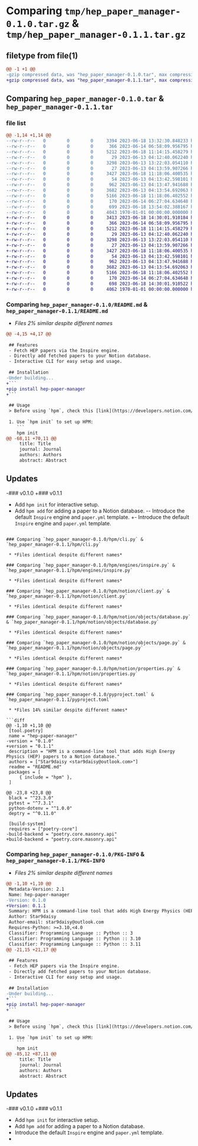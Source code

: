 # Comparing `tmp/hep_paper_manager-0.1.0.tar.gz` & `tmp/hep_paper_manager-0.1.1.tar.gz`

## filetype from file(1)

```diff
@@ -1 +1 @@
-gzip compressed data, was "hep_paper_manager-0.1.0.tar", max compression
+gzip compressed data, was "hep_paper_manager-0.1.1.tar", max compression
```

## Comparing `hep_paper_manager-0.1.0.tar` & `hep_paper_manager-0.1.1.tar`

### file list

```diff
@@ -1,14 +1,14 @@
--rw-r--r--   0        0        0     3394 2023-06-18 13:32:30.848233 hep_paper_manager-0.1.0/README.md
--rw-r--r--   0        0        0      366 2023-06-14 06:58:09.956795 hep_paper_manager-0.1.0/hpm/__init__.py
--rw-r--r--   0        0        0     5212 2023-06-18 11:14:15.458279 hep_paper_manager-0.1.0/hpm/cli.py
--rw-r--r--   0        0        0       29 2023-06-13 04:12:40.062240 hep_paper_manager-0.1.0/hpm/engines/__init__.py
--rw-r--r--   0        0        0     3298 2023-06-13 13:22:03.054110 hep_paper_manager-0.1.0/hpm/engines/inspire.py
--rw-r--r--   0        0        0       27 2023-06-13 04:13:59.907266 hep_paper_manager-0.1.0/hpm/notion/__init__.py
--rw-r--r--   0        0        0     3427 2023-06-18 11:18:06.400535 hep_paper_manager-0.1.0/hpm/notion/client.py
--rw-r--r--   0        0        0       54 2023-06-13 04:13:42.598101 hep_paper_manager-0.1.0/hpm/notion/objects/__init__.py
--rw-r--r--   0        0        0      962 2023-06-13 04:13:47.941688 hep_paper_manager-0.1.0/hpm/notion/objects/database.py
--rw-r--r--   0        0        0     3682 2023-06-13 04:13:54.692063 hep_paper_manager-0.1.0/hpm/notion/objects/page.py
--rw-r--r--   0        0        0     5166 2023-06-18 11:18:06.402552 hep_paper_manager-0.1.0/hpm/notion/properties.py
--rw-r--r--   0        0        0      170 2023-06-14 06:27:04.634648 hep_paper_manager-0.1.0/hpm/templates/paper.yml
--rw-r--r--   0        0        0      699 2023-06-18 13:54:02.388167 hep_paper_manager-0.1.0/pyproject.toml
--rw-r--r--   0        0        0     4043 1970-01-01 00:00:00.000000 hep_paper_manager-0.1.0/PKG-INFO
+-rw-r--r--   0        0        0     3413 2023-06-18 14:30:01.910184 hep_paper_manager-0.1.1/README.md
+-rw-r--r--   0        0        0      366 2023-06-14 06:58:09.956795 hep_paper_manager-0.1.1/hpm/__init__.py
+-rw-r--r--   0        0        0     5212 2023-06-18 11:14:15.458279 hep_paper_manager-0.1.1/hpm/cli.py
+-rw-r--r--   0        0        0       29 2023-06-13 04:12:40.062240 hep_paper_manager-0.1.1/hpm/engines/__init__.py
+-rw-r--r--   0        0        0     3298 2023-06-13 13:22:03.054110 hep_paper_manager-0.1.1/hpm/engines/inspire.py
+-rw-r--r--   0        0        0       27 2023-06-13 04:13:59.907266 hep_paper_manager-0.1.1/hpm/notion/__init__.py
+-rw-r--r--   0        0        0     3427 2023-06-18 11:18:06.400535 hep_paper_manager-0.1.1/hpm/notion/client.py
+-rw-r--r--   0        0        0       54 2023-06-13 04:13:42.598101 hep_paper_manager-0.1.1/hpm/notion/objects/__init__.py
+-rw-r--r--   0        0        0      962 2023-06-13 04:13:47.941688 hep_paper_manager-0.1.1/hpm/notion/objects/database.py
+-rw-r--r--   0        0        0     3682 2023-06-13 04:13:54.692063 hep_paper_manager-0.1.1/hpm/notion/objects/page.py
+-rw-r--r--   0        0        0     5166 2023-06-18 11:18:06.402552 hep_paper_manager-0.1.1/hpm/notion/properties.py
+-rw-r--r--   0        0        0      170 2023-06-14 06:27:04.634648 hep_paper_manager-0.1.1/hpm/templates/paper.yml
+-rw-r--r--   0        0        0      698 2023-06-18 14:30:01.910522 hep_paper_manager-0.1.1/pyproject.toml
+-rw-r--r--   0        0        0     4062 1970-01-01 00:00:00.000000 hep_paper_manager-0.1.1/PKG-INFO
```

### Comparing `hep_paper_manager-0.1.0/README.md` & `hep_paper_manager-0.1.1/README.md`

 * *Files 2% similar despite different names*

```diff
@@ -4,15 +4,17 @@
 
 ## Features
 - Fetch HEP papers via the Inspire engine.
 - Directly add fetched papers to your Notion database.
 - Interactive CLI for easy setup and usage.
 
 ## Installation
-Under building...
+```
+pip install hep-paper-manager
+```
 
 ## Usage
 > Before using `hpm`, check this [link](https://developers.notion.com/docs/create-a-notion-integration) to create an integration with the Notion API to let `hpm` work with your database.
 
 1. Use `hpm init` to set up HPM:
    ```
    hpm init
@@ -68,11 +70,11 @@
     title: Title
     journal: Journal
     authors: Authors
     abstract: Abstract
   ```
 
 ## Updates
-### v0.1.0
+### v0.1.1
 - Add `hpm init` for interactive setup.
 - Add `hpm add` for adding a paper to a Notion database.
-- Introduce the default `Inspire` engine and `paper.yml` template.
+- Introduce the default `Inspire` engine and `paper.yml` template.
```

### Comparing `hep_paper_manager-0.1.0/hpm/cli.py` & `hep_paper_manager-0.1.1/hpm/cli.py`

 * *Files identical despite different names*

### Comparing `hep_paper_manager-0.1.0/hpm/engines/inspire.py` & `hep_paper_manager-0.1.1/hpm/engines/inspire.py`

 * *Files identical despite different names*

### Comparing `hep_paper_manager-0.1.0/hpm/notion/client.py` & `hep_paper_manager-0.1.1/hpm/notion/client.py`

 * *Files identical despite different names*

### Comparing `hep_paper_manager-0.1.0/hpm/notion/objects/database.py` & `hep_paper_manager-0.1.1/hpm/notion/objects/database.py`

 * *Files identical despite different names*

### Comparing `hep_paper_manager-0.1.0/hpm/notion/objects/page.py` & `hep_paper_manager-0.1.1/hpm/notion/objects/page.py`

 * *Files identical despite different names*

### Comparing `hep_paper_manager-0.1.0/hpm/notion/properties.py` & `hep_paper_manager-0.1.1/hpm/notion/properties.py`

 * *Files identical despite different names*

### Comparing `hep_paper_manager-0.1.0/pyproject.toml` & `hep_paper_manager-0.1.1/pyproject.toml`

 * *Files 14% similar despite different names*

```diff
@@ -1,10 +1,10 @@
 [tool.poetry]
 name = "hep-paper-manager"
-version = "0.1.0"
+version = "0.1.1"
 description = "HPM is a command-line tool that adds High Energy Physics (HEP) papers to a Notion database."
 authors = ["Star9daisy <star9daisy@outlook.com>"]
 readme = "README.md"
 packages = [
     { include = "hpm" },
 ]
 
@@ -23,8 +23,8 @@
 black = "^23.3.0"
 pytest = "^7.3.1"
 python-dotenv = "^1.0.0"
 deptry = "^0.11.0"
 
 [build-system]
 requires = ["poetry-core"]
-build-backend = "poetry.core.masonry.api"
+build-backend = "poetry.core.masonry.api"
```

### Comparing `hep_paper_manager-0.1.0/PKG-INFO` & `hep_paper_manager-0.1.1/PKG-INFO`

 * *Files 2% similar despite different names*

```diff
@@ -1,10 +1,10 @@
 Metadata-Version: 2.1
 Name: hep-paper-manager
-Version: 0.1.0
+Version: 0.1.1
 Summary: HPM is a command-line tool that adds High Energy Physics (HEP) papers to a Notion database.
 Author: Star9daisy
 Author-email: star9daisy@outlook.com
 Requires-Python: >=3.10,<4.0
 Classifier: Programming Language :: Python :: 3
 Classifier: Programming Language :: Python :: 3.10
 Classifier: Programming Language :: Python :: 3.11
@@ -21,15 +21,17 @@
 
 ## Features
 - Fetch HEP papers via the Inspire engine.
 - Directly add fetched papers to your Notion database.
 - Interactive CLI for easy setup and usage.
 
 ## Installation
-Under building...
+```
+pip install hep-paper-manager
+```
 
 ## Usage
 > Before using `hpm`, check this [link](https://developers.notion.com/docs/create-a-notion-integration) to create an integration with the Notion API to let `hpm` work with your database.
 
 1. Use `hpm init` to set up HPM:
    ```
    hpm init
@@ -85,12 +87,11 @@
     title: Title
     journal: Journal
     authors: Authors
     abstract: Abstract
   ```
 
 ## Updates
-### v0.1.0
+### v0.1.1
 - Add `hpm init` for interactive setup.
 - Add `hpm add` for adding a paper to a Notion database.
 - Introduce the default `Inspire` engine and `paper.yml` template.
-
```

